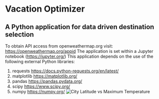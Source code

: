 # Vacation Optimizer
## A Python application for data driven destination selection
To obtain API access from openweathermap.org visit: https://openweathermap.org/appid
The application is set within a Jupyter notebook (https://jupyter.org/)
This application depends on the use of the following external Python libraries:
1. requests https://docs.python-requests.org/en/latest/ 
2. matplotlib https://matplotlib.org/ 
3. pandas https://pandas.pydata.org/
4. scipy https://www.scipy.org/ 
5. numpy https://numpy.org/
![City Latitude vs  Maximum Temperature](https://user-images.githubusercontent.com/79673051/135016496-6cdd4986-f968-4a8d-a835-61d240ddeb2a.png)
